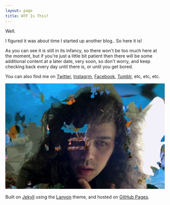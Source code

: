 ```yaml
---
layout: page
title: WTF Is This?
---
```


Well.

I figured it was about time I started up another blog.. So here it is!

As you can see it is still in its infancy, so there won't be too much here at the moment, but if you're just a little bit patient then there will be some additional content at a later date, very soon, so don't worry, and keep checking back every day until there is, or until you get bored.

You can also find me on [Twitter](https://twitter.com/phocks), [Instagrm](http://instagram.com/phocks), [Facebook](https://facebook.com/phocks), [Tumblr](http://phocks.tumblr.com/), etc, etc, etc.

![A picture of me.](assets/josh-messiah.jpg)

Built on [Jekyll](http://jekyllrb.com/) using the [Lanyon](http://lanyon.getpoole.com/) theme, and hosted on [GitHub Pages](https://pages.github.com/).